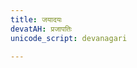 ```yaml
---
title: जयादयः
devatAH: प्रजापतिः
unicode_script: devanagari

---
```


<div class="js_include" url="/vedAH_yajuH/taittirIyam/saMhitA/3/4/04_jayahomamantrAH_tatprashaMsA_cha"  newLevelForH1="2" includeTitle="true"> </div>  
